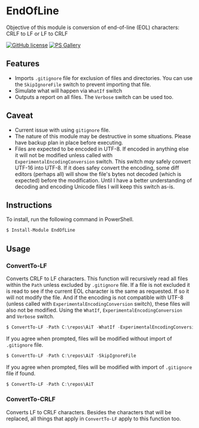 # EndOfLine

Objective of this module is conversion of end-of-line (EOL) characters: CRLF to LF or LF to CRLF

[![GitHub license](https://img.shields.io/badge/license-MIT-blue.svg)](https://github.com/marckassay/EndOfLine/blob/master/LICENSE) [![PS Gallery](https://img.shields.io/badge/install-PS%20Gallery-blue.svg)](https://www.powershellgallery.com/packages/EndOfLine/)

## Features

* Imports `.gitignore` file for exclusion of files and directories.  You can use the `SkipIgnoreFile` switch to prevent importing that file.
* Simulate what will happen via `WhatIf` switch
* Outputs a report on all files.  The `Verbose` switch can be used too.

## Caveat

* Current issue with using `gitignore` file.
* The nature of this module may be destructive in some situations.  Please have backup plan in place before executing.
* Files are expected to be encoded in UTF-8.  If encoded in anything else it will not be modified unless called with `ExperimentalEncodingConversion` switch.  This switch *may* safely convert UTF-16 into UTF-8.  If it does safey convert the encoding, some diff editors (perhaps all) will show the file's bytes not decoded (which is expected) before the modification.  Until I have a better understanding of decoding and encoding Unicode files I will keep this switch as-is.

## Instructions

To install, run the following command in PowerShell.

```powershell
$ Install-Module EndOfLine
```

## Usage

### ConvertTo-LF

Converts CRLF to LF characters.
This function will recursively read all files within the `Path` unless excluded by `.gitignore` file.  If a file is not excluded it is read to see if the current EOL character is the same as requested.  If so it will not modify the file.  And if the encoding is not compatible with UTF-8 (unless called with `ExperimentalEncodingConversion` switch), these files will also not be modified.
Using the `WhatIf`, `ExperimentalEncodingConversion` and `Verbose` switch.

```powershell
$ ConvertTo-LF -Path C:\repos\AiT -WhatIf -ExperimentalEncodingConversion -Verbose
```

If you agree when prompted, files will be modified without import of `.gitignore` file.

```powershell
$ ConvertTo-LF -Path C:\repos\AiT -SkipIgnoreFile
```

If you agree when prompted, files will be modified with import of `.gitignore` file if found.

```powershell
$ ConvertTo-LF -Path C:\repos\AiT
```

### ConvertTo-CRLF

Converts LF to CRLF characters.
Besides the characters that will be replaced, all things that apply in `ConvertTo-LF` apply to this function too.